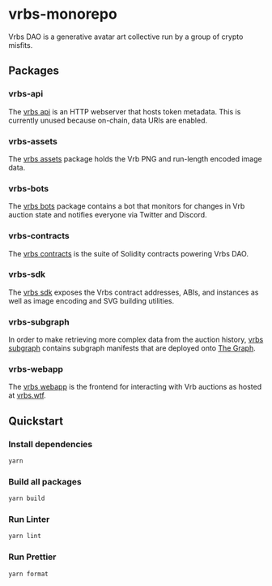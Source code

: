 # vrbs-monorepo

Vrbs DAO is a generative avatar art collective run by a group of crypto misfits.

## Packages

### vrbs-api

The [vrbs api](packages/vrbs-api) is an HTTP webserver that hosts token metadata. This is currently unused because on-chain, data URIs are enabled.

### vrbs-assets

The [vrbs assets](packages/vrbs-assets) package holds the Vrb PNG and run-length encoded image data.

### vrbs-bots

The [vrbs bots](packages/vrbs-bots) package contains a bot that monitors for changes in Vrb auction state and notifies everyone via Twitter and Discord.

### vrbs-contracts

The [vrbs contracts](packages/vrbs-contracts) is the suite of Solidity contracts powering Vrbs DAO.

### vrbs-sdk

The [vrbs sdk](packages/vrbs-sdk) exposes the Vrbs contract addresses, ABIs, and instances as well as image encoding and SVG building utilities.

### vrbs-subgraph

In order to make retrieving more complex data from the auction history, [vrbs subgraph](packages/vrbs-subgraph) contains subgraph manifests that are deployed onto [The Graph](https://thegraph.com).

### vrbs-webapp

The [vrbs webapp](packages/vrbs-webapp) is the frontend for interacting with Vrb auctions as hosted at [vrbs.wtf](https://vrbs.wtf).

## Quickstart

### Install dependencies

```sh
yarn
```

### Build all packages

```sh
yarn build
```

### Run Linter

```sh
yarn lint
```

### Run Prettier

```sh
yarn format
```

